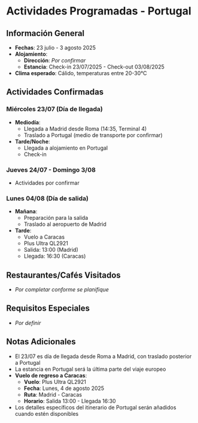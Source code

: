 # Actividades Programadas - Portugal

## Información General
- **Fechas**: 23 julio - 3 agosto 2025
- **Alojamiento**: 
  * **Dirección**: *Por confirmar*
  * **Estancia**: Check-in 23/07/2025 - Check-out 03/08/2025
- **Clima esperado**: Cálido, temperaturas entre 20-30°C

## Actividades Confirmadas

### Miércoles 23/07 (Día de llegada)
- **Mediodía**: 
  * Llegada a Madrid desde Roma (14:35, Terminal 4)
  * Traslado a Portugal (medio de transporte por confirmar)
- **Tarde/Noche**:
  * Llegada a alojamiento en Portugal
  * Check-in

### Jueves 24/07 - Domingo 3/08
- Actividades por confirmar

### Lunes 04/08 (Día de salida)
- **Mañana**: 
  * Preparación para la salida
  * Traslado al aeropuerto de Madrid
- **Tarde**:
  * Vuelo a Caracas
  * Plus Ultra QL2921
  * Salida: 13:00 (Madrid)
  * Llegada: 16:30 (Caracas)

## Restaurantes/Cafés Visitados
- *Por completar conforme se planifique*

## Requisitos Especiales
- *Por definir*

## Notas Adicionales
- El 23/07 es día de llegada desde Roma a Madrid, con traslado posterior a Portugal
- La estancia en Portugal será la última parte del viaje europeo
- **Vuelo de regreso a Caracas**:
  * **Vuelo**: Plus Ultra QL2921
  * **Fecha**: Lunes, 4 de agosto 2025
  * **Ruta**: Madrid - Caracas
  * **Horario**: Salida 13:00 - Llegada 16:30
- Los detalles específicos del itinerario de Portugal serán añadidos cuando estén disponibles
